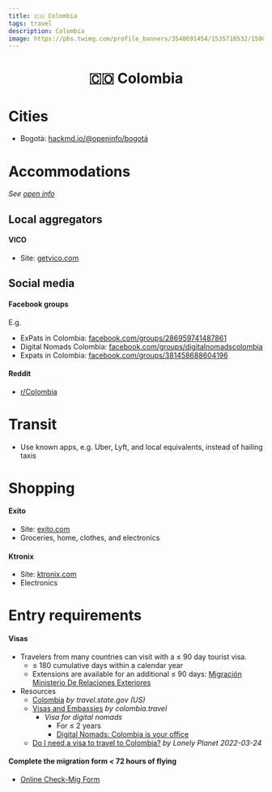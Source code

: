 ```yaml
---
title: 🇨🇴 Colombia
tags: travel
description: Colombia
image: https://pbs.twimg.com/profile_banners/3540691454/1535710532/1500x500
---
```


<h1 style="text-align: center;">🇨🇴 Colombia</h1>

# Cities

- Bogotà: [hackmd.io/@openinfo/bogotá](https://hackmd.io/@openinfo/bogotá)

# Accommodations

*See [open info](https://docs.google.com/document/d/17dD4YedWuiw-Q7GSv9WCC2rYfsLmLZoqqXzWitLhXlg/edit#heading=h.ygdbv0hsp0tk)*

## Local aggregators

#### VICO

- Site: [getvico.com](https://getvico.com)

## Social media

#### Facebook groups

E.g.

- ExPats in Colombia: [facebook.com/groups/286959741487861](https://www.facebook.com/groups/286959741487861)
- Digital Nomads Colombia: [facebook.com/groups/digitalnomadscolombia](https://www.facebook.com/groups/digitalnomadscolombia)
- Expats in Colombia: [facebook.com/groups/381458688604196](https://www.facebook.com/groups/381458688604196/)

#### Reddit

- [r/Colombia](https://www.reddit.com/r/Colombia/)

# Transit

- Use known apps, e.g. Uber, Lyft, and local equivalents, instead of hailing taxis

# Shopping

#### Exito

- Site: [exito.com](https://www.exito.com)
- Groceries, home, clothes, and electronics

#### Ktronix

- Site: [ktronix.com](https://www.ktronix.com)
- Electronics

# Entry requirements

#### Visas

- Travelers from many countries can visit with a ≤ 90 day tourist visa.
    - ≤ 180 cumulative days within a calendar year
    - Extensions are available for an additional ≤ 90 days: [Migración Ministerio De Relaciones Exteriores](https://www.migracioncolombia.gov.co/component/sppagebuilder/48-aun-estas-a-tiempo)
- Resources
    - [Colombia](https://travel.state.gov/content/travel/en/international-travel/International-Travel-Country-Information-Pages/Colombia.html) *by travel.state.gov (US)*
    - [Visas and Embassies](https://colombia.travel/en/practical-information/visas-and-embassies) *by colombia.travel*
        - *Visa for digital nomads*
            - For ≤ 2 years
            - [Digital Nomads: Colombia is your office](https://colombia.travel/en/blog/digital-nomads-colombia-is-your-office)
    - [Do I need a visa to travel to Colombia?](https://www.lonelyplanet.com/articles/visa-requirements-for-colombia) *by Lonely Planet 2022-03-24*

#### Complete the migration form < 72 hours of flying

- [Online Check-Mig Form](https://apps.migracioncolombia.gov.co/pre-registro/public/preregistro.jsf)